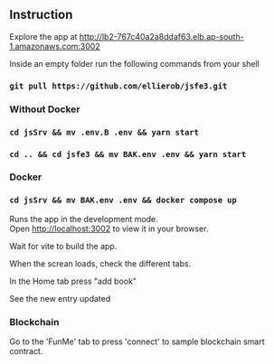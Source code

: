## Instruction

Explore the app at http://lb2-767c40a2a8ddaf63.elb.ap-south-1.amazonaws.com:3002

Inside an empty folder run the following commands from your shell

### `git pull https://github.com/ellierob/jsfe3.git`

### Without Docker

### `cd jsSrv && mv .env.B .env && yarn start`

### `cd .. && cd jsfe3 && mv BAK.env .env && yarn start`

### Docker

### `cd jsSrv && mv BAK.env .env && docker compose up`

Runs the app in the development mode.\
Open [http://localhost:3002](http://localhost:3002) to view it in your browser.

Wait for vite to build the app.

When the screan loads, check the different tabs.

In the Home tab press "add book"

See the new entry updated

### Blockchain

Go to the 'FunMe' tab to press 'connect' to sample blockchain smart contract.